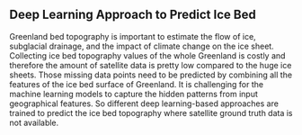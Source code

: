 ## Deep Learning Approach to Predict Ice Bed

Greenland bed topography is important to estimate the flow of ice, subglacial drainage, and the impact of climate change on the ice sheet. Collecting ice bed topography values of the whole Greenland is costly and therefore the amount of satellite data is pretty low compared to the huge ice sheets. Those missing data points need to be predicted by combining all the features of the ice bed surface of Greenland. It is challenging for the machine learning models to capture the hidden patterns from input geographical features. So different deep learning-based approaches are trained to predict the ice bed topography where satellite ground truth data is not available.

